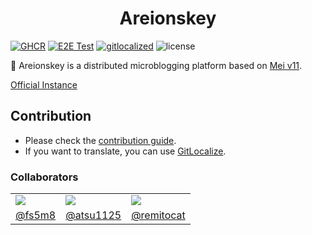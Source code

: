 <h1 align="center">Areionskey</h1>

[![GHCR](https://github.com/sakura-tel/areionskey/actions/workflows/ghcr.yml/badge.svg)](https://github.com/sakura-tel/areionskey/actions/workflows/ghcr.yml)
[![E2E Test](https://github.com/sakura-tel/areionskey/actions/workflows/e2e.yml/badge.svg)](https://github.com/sakura-tel/areionskey/actions/workflows/e2e.yml)
[![gitlocalized](https://gitlocalize.com/repo/6995/whole_project/badge.svg)](https://gitlocalize.com/repo/6995/whole_project?utm_source=badge)
![license](https://img.shields.io/github/license/sakura-tel/areionskey)

🏇 Areionskey is a distributed microblogging platform based on [Mei v11](https://github.com/mei23/misskey-v11).

[Official Instance](https://uma.milkey.homes)

## Contribution

- Please check the [contribution guide](CONTRIBUTING.md).
- If you want to translate, you can use [GitLocalize](https://gitlocalize.com/repo/6995).

### Collaborators

<table>
 <tr>
  <td><img src="https://avatars.githubusercontent.com/u/85814493?s=120&v=4"></img></td>
	<td><img src="https://avatars.githubusercontent.com/u/83960488?s=120&v=4"></img></td>
	<td><img src="https://avatars.githubusercontent.com/u/79707512?s=120&v=4"></img></td>
 </tr>
 <tr>
  <td align="center"><a href="https://github.com/fs5m8">@fs5m8</a></td>
	<td align="center"><a href="https://github.com/atsu1125">@atsu1125</a></td>
	<td align="center"><a href="https://github.com/remitocat">@remitocat</a></td>
 </tr>
</table>
